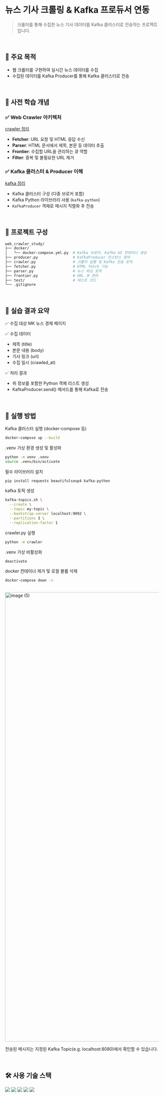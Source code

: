 # 뉴스 기사 크롤링 & Kafka 프로듀서 연동

> 크롤러를 통해 수집한 뉴스 기사 데이터를 Kafka 클러스터로 전송하는 프로젝트입니다.

<br>

## 📌 주요 목적

- 웹 크롤러를 구현하여 실시간 뉴스 데이터를 수집
- 수집된 데이터를 Kafka Producer를 통해 Kafka 클러스터로 전송

<br>

## 📖 사전 학습 개념

### ✅ Web Crawler 아키텍처

[crawler 정리](https://github.com/hgene2452/web_crawler_study/blob/main/docs/crawler.md)
- **Fetcher**: URL 요청 및 HTML 응답 수신
- **Parser**: HTML 문서에서 제목, 본문 등 데이터 추출
- **Frontier**: 수집할 URL을 관리하는 큐 역할
- **Filter**: 중복 및 불필요한 URL 제거

### ✅ Kafka 클러스터 & Producer 이해

[kafka 정리](https://github.com/hgene2452/web_crawler_study/blob/main/docs/kafka.md)
- Kafka 클러스터 구성 (다중 브로커 포함)
- Kafka Python 라이브러리 사용 (`kafka-python`)
- `KafkaProducer` 객체로 메시지 직렬화 후 전송

<br>

## 🔧 프로젝트 구성

```bash
web_crawler_study/
├── docker/
│   └── docker-compose.yml.py  # Kafka 브로커, Kafka UI 컨테이너 생성
├── producer.py                # KafkaProducer 인스턴스 정의
├── crawler.py                 # 크롤러 실행 및 Kafka 전송 로직
├── fetcher.py                 # HTML fetch 기능
├── parser.py                  # 뉴스 파싱 로직
├── frontier.py                # URL 큐 관리
├── test/                      # 테스트 코드
└── .gitignore
```

<br>

## 🧪 실습 결과 요약

✅ 수집 대상
MK 뉴스 경제 페이지

✅ 수집 데이터

- 제목 (title)
- 본문 내용 (body)
- 기사 링크 (url)
- 수집 일시 (crawled_at)

✅ 처리 결과

- 위 정보를 포함한 Python 객체 리스트 생성
- KafkaProducer.send() 메서드를 통해 Kafka로 전송

<br>

## 🚀 실행 방법

Kafka 클러스터 실행 (docker-compose 등)

```bash
docker-compose up --build
```

.venv 가상 환경 생성 및 활성화

```bash
python -m venv .venv
source .venv/bin/activate
```

필수 라이브러리 설치

```bash
pip install requests beautifulsoup4 kafka-python
```

kafka 토픽 생성

```bash
kafka-topics.sh \
  --create \
  --topic my-topic \
  --bootstrap-server localhost:9092 \
  --partitions 3 \
  --replication-factor 1
```

crawler.py 실행

```bash
python -m crawler
```

.venv 가상 비활성화

```bash
deactivate
```

docker 컨테이너 제거 및 로컬 볼륨 삭제

```bash
docker-compose down -v
```

<br>

<img width="1469" alt="image (5)" src="https://github.com/user-attachments/assets/80d7410a-6423-4d63-b61d-b52233d688b8" />

<br>

전송된 메시지는 지정된 Kafka Topic(e.g. localhost:8080)에서 확인할 수 있습니다.

<br>

## 🛠 사용 기술 스택

<img src="https://img.shields.io/badge/Python 3.12-3776AB?style=for-the-badge&logo=python&logoColor=white">
<img src="https://img.shields.io/badge/Requests-506365?style=for-the-badge&logo=Requests&logoColor=white">
<img src="https://img.shields.io/badge/BeautifulSoup4-EF3F56?style=for-the-badge&logo=BeautifulSoup4&logoColor=white">
<img src="https://img.shields.io/badge/Apache Kafka-231F20?style=for-the-badge&logo=apachekafka&logoColor=white">
<img src="https://img.shields.io/badge/docker-2496ED?style=for-the-badge&logo=docker&logoColor=white">
